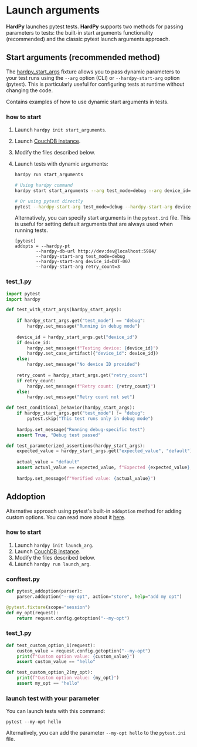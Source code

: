 # Launch arguments

**HardPy** launches pytest tests.
**HardPy** supports two methods for passing parameters to tests: the built-in start arguments functionality (recommended) and the classic pytest launch arguments approach.

## Start arguments (recommended method)

The [hardpy_start_args](../documentation/pytest_hardpy.md#hardpy_start_args) fixture allows you to pass dynamic parameters to your test runs using the `--arg` option (CLI) or `--hardpy-start-arg` option (pytest).
This is particularly useful for configuring tests at runtime without changing the code.

Contains examples of how to use dynamic start arguments in tests.

### how to start

1. Launch `hardpy init start_arguments`.
2. Launch [CouchDB instance](../documentation/database.md#couchdb-instance).
3. Modify the files described below.
4. Launch tests with dynamic arguments:

    ```bash
    hardpy run start_arguments

    # Using hardpy command
    hardpy start start_arguments --arg test_mode=debug --arg device_id=DUT-007 --arg retry_count=3

    # Or using pytest directly
    pytest --hardpy-start-arg test_mode=debug --hardpy-start-arg device_id=DUT-007 --hardpy-start-arg retry_count=3
    ```

    Alternatively, you can specify start arguments in the `pytest.ini` file.
    This is useful for setting default arguments that are always used when running tests.

    ```pytest
    [pytest]
    addopts = --hardpy-pt
            --hardpy-db-url http://dev:dev@localhost:5984/
            --hardpy-start-arg test_mode=debug
            --hardpy-start-arg device_id=DUT-007
            --hardpy-start-arg retry_count=3
    ```

### test_1.py

```python
import pytest
import hardpy

def test_with_start_args(hardpy_start_args):
   
    if hardpy_start_args.get("test_mode") == "debug":
        hardpy.set_message("Running in debug mode")
    
    device_id = hardpy_start_args.get("device_id")
    if device_id:
        hardpy.set_message(f"Testing device: {device_id}")
        hardpy.set_case_artifact({"device_id": device_id})
    else:
        hardpy.set_message("No device ID provided")
    
    retry_count = hardpy_start_args.get("retry_count")
    if retry_count:
        hardpy.set_message(f"Retry count: {retry_count}")
    else:
        hardpy.set_message("Retry count not set")

def test_conditional_behavior(hardpy_start_args):
    if hardpy_start_args.get("test_mode") != "debug":
        pytest.skip("This test runs only in debug mode")
    
    hardpy.set_message("Running debug-specific test")
    assert True, "Debug test passed"

def test_parameterized_assertions(hardpy_start_args):
    expected_value = hardpy_start_args.get("expected_value", "default")
    
    actual_value = "default"
    assert actual_value == expected_value, f"Expected {expected_value}, got {actual_value}"
    
    hardpy.set_message(f"Verified value: {actual_value}")
```

## Addoption

Alternative approach using pytest's built-in `addoption` method for adding custom options.
You can read more about it [here](https://docs.pytest.org/en/stable/example/simple.html#how-to-change-command-line-options-defaults).

### how to start

1. Launch `hardpy init launch_arg`.
2. Launch [CouchDB instance](../documentation/database.md#couchdb-instance).
3. Modify the files described below.
4. Launch `hardpy run launch_arg`.

### conftest.py

```python
def pytest_addoption(parser):
    parser.addoption("--my-opt", action="store", help="add my opt")

@pytest.fixture(scope="session")
def my_opt(request):
    return request.config.getoption("--my-opt")
```

### test_1.py

```python
def test_custom_option_1(request):
    custom_value = request.config.getoption("--my-opt")
    print(f"Custom option value: {custom_value}")
    assert custom_value == "hello"

def test_custom_option_2(my_opt):
    print(f"Custom option value: {my_opt}")
    assert my_opt == "hello"
```

### launch test with your parameter

You can launch tests with this command:

```
pytest --my-opt hello
```

Alternatively, you can add the parameter `--my-opt hello` to the `pytest.ini` file.
